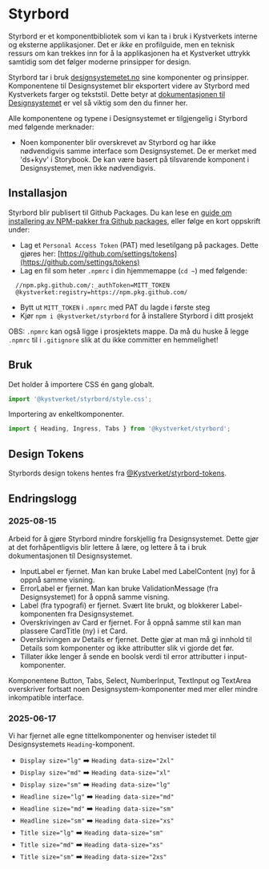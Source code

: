# Styrbord

Styrbord er et komponentbibliotek som vi kan ta i bruk i Kystverkets interne og eksterne
applikasjoner. Det er _ikke_ en profilguide, men en teknisk ressurs om kan trekkes inn for å la
applikasjonen ha et Kystverket uttrykk samtidig som det følger moderne prinsipper for design.

Styrbord tar i bruk [designsystemetet.no](https://www.designsystemet.no/) sine komponenter og prinsipper.
Komponentene til Designsystemet blir eksportert videre av Styrbord med Kystverkets farger og tekststil.
Dette betyr at [dokumentasjonen til Designsystemet](https://storybook.designsystemet.no/) er vel så viktig
som den du finner her.

Alle komponentene og typene i Designsystemet er tilgjengelig i Styrbord med følgende merknader:

- Noen komponenter blir overskrevet av Styrbord og har ikke nødvendigvis samme interface som Designsystemet. De er merket med 'ds+kyv' i Storybook. De kan være basert på tilsvarende komponent i Designsystemet, men ikke nødvendigvis.

## Installasjon

Styrbord blir publisert til Github Packages. Du kan lese en [guide om installering av NPM-pakker fra Github packages](https://docs.github.com/en/packages/working-with-a-github-packages-registry/working-with-the-npm-registry#installing-a-package), eller følge en kort oppskrift under:

- Lag et `Personal Access Token` (PAT) med lesetilgang på packages. Dette gjøres her: [https://github.com/settings/tokens](https://github.com/settings/tokens)
- Lag en fil som heter `.npmrc` i din hjemmemappe (`cd ~`) med følgende:

```.env
  //npm.pkg.github.com/:_authToken=MITT_TOKEN
  @kystverket:registry=https://npm.pkg.github.com/
```

- Bytt ut `MITT_TOKEN` i `.npmrc` med PAT du lagde i første steg
- Kjør `npm i @kystverket/styrbord` for å installere Styrbord i ditt prosjekt

OBS: `.npmrc` kan også ligge i prosjektets mappe. Da må du huske å legge `.npmrc` til i `.gitignore` slik at du ikke committer en hemmelighet!

## Bruk

Det holder å importere CSS én gang globalt.

```js
import '@kystverket/styrbord/style.css';
```

Importering av enkeltkomponenter.

```js
import { Heading, Ingress, Tabs } from '@kystverket/styrbord';
```

## Design Tokens

Styrbords design tokens hentes fra [@Kystverket/styrbord-tokens](https://github.com/Kystverket/styrbord-tokens).

## Endringslogg

### 2025-08-15

Arbeid for å gjøre Styrbord mindre forskjellig fra Designsystemet. Dette gjør at det forhåpentligvis blir lettere å lære, og lettere å ta i bruk dokumentasjonen til Designsystemet.

- InputLabel er fjernet. Man kan bruke Label med LabelContent (ny) for å oppnå samme visning.
- ErrorLabel er fjernet. Man kan bruke ValidationMessage (fra Designsystemet) for å oppnå samme visning.
- Label (fra typografi) er fjernet. Svært lite brukt, og blokkerer Label-komponenten fra Designsystemet.
- Overskrivingen av Card er fjernet. For å oppnå samme stil kan man plassere CardTitle (ny) i et Card.
- Overskrivingen av Details er fjernet. Dette gjør at man må gi innhold til Details som komponenter og ikke attributter slik vi gjorde det før.
- Tillater ikke lenger å sende en boolsk verdi til error attributter i input-komponenter.

Komponentene Button, Tabs, Select, NumberInput, TextInput og TextArea overskriver fortsatt noen Designsystem-komponenter med mer eller mindre inkompatible interface.

### 2025-06-17

Vi har fjernet alle egne tittelkomponenter og henviser istedet til Designsystemets `Heading`-komponent.

- `Display size="lg"` ➡️ `Heading data-size="2xl"`
- `Display size="md"` ➡️ `Heading data-size="xl"`
- `Display size="sm"` ➡️ `Heading data-size="lg"`
- `Headline size="lg"` ➡️ `Heading data-size="md"`
- `Headline size="md"` ➡️ `Heading data-size="sm"`
- `Headline size="sm"` ➡️ `Heading data-size="xs"`
- `Title size="lg"` ➡️ `Heading data-size="sm"`
- `Title size="md"` ➡️ `Heading data-size="xs"`
- `Title size="sm"` ➡️ `Heading data-size="2xs"`
